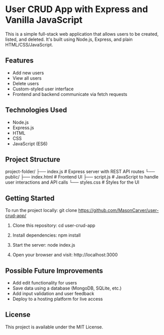 # User CRUD App with Express and Vanilla JavaScript

This is a simple full-stack web application that allows users to be created, listed, and deleted. It's built using Node.js, Express, and plain HTML/CSS/JavaScript.

## Features

- Add new users
- View all users
- Delete users
- Custom-styled user interface
- Frontend and backend communicate via fetch requests

## Technologies Used

- Node.js
- Express.js
- HTML
- CSS
- JavaScript (ES6)

## Project Structure

project-folder/
├── index.js # Express server with REST API routes
└── public/
├── index.html # Frontend UI
├── script.js # JavaScript to handle user interactions and API calls
└── styles.css # Styles for the UI

## Getting Started

To run the project locally: git clone https://github.com/MasonCarver/user-crud-app/

1. Clone this repository: cd user-crud-app

2. Install dependencies: npm install

4. Start the server: node index.js

5. Open your browser and visit: http://localhost:3000
  
## Possible Future Improvements

- Add edit functionality for users
- Save data using a database (MongoDB, SQLite, etc.)
- Add input validation and user feedback
- Deploy to a hosting platform for live access

## License

This project is available under the MIT License.
